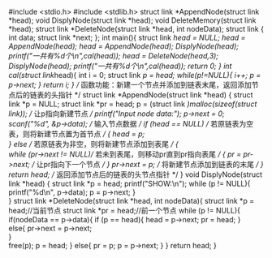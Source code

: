 #include <stdio.h>
#include <stdlib.h>
struct link *AppendNode(struct link *head);
void DisplyNode(struct link *head);
void DeleteMemory(struct link *head);
struct link *DeleteNode(struct link *head, int nodeData);
struct link
{
	int data;
	struct link *next;
};
int main(){
	struct link *head = NULL;
	head = AppendNode(head);
	head = AppendNode(head);
	DisplyNode(head);
	printf("一共有%d个\n",cal(head));
	head = DeleteNode(head,3);
	DisplyNode(head);
	printf("一共有%d个\n",cal(head));
	return 0;
}
int cal(struct link*head){
	int i = 0;
	struct link *p = head;
	while(p!=NULL){
		i++;
		p = p->next;
	}
	return i;
}
/* 函数功能：新建一个节点并添加到链表末尾，返回添加节点后的链表的头指针 */
struct link *AppendNode(struct link *head)
{
	struct link *p = NULL;
	struct link *pr = head;
	p = (struct link *)malloc(sizeof(struct link)); /* 让p指向新建节点 */
	printf("Input node data:");
	p->next = 0;
	scanf("%d", &p->data);        	 /* 输入节点数据 */
	if (head == NULL) 	           /* 若原链表为空表，则将新建节点置为首节点 */
	{
		head = p; 		
	}
	else                  	           /* 若原链表为非空，则将新建节点添加到表尾 */
	{		
		while (pr->next != NULL)/* 若未到表尾，则移动pr直到pr指向表尾 */
		{
			pr = pr->next;     /* 让pr指向下一个节点 */
		}
		pr->next = p; 			 /* 将新建节点添加到链表的末尾 */
	}
	return head;               	 /* 返回添加节点后的链表的头节点指针 */
}
void DisplyNode(struct link *head)
{
	struct link *p = head;
	printf("SHOW:\n");
	while (p != NULL){
		printf("%d\n", p->data);
		p = p->next;
	}                 
}
struct link *DeleteNode(struct link *head, int nodeData){
	struct link *p = head;//当前节点
	struct link *pr = head;//前一个节点
	while (p != NULL){
		if(nodeData == p->data){
			if (p == head){
					head = p->next;
					pr = head;
			}		
			else{
					pr->next = p->next;				
			}		
			free(p);
			p = head;
		}
		else{
			pr = p;
			p = p->next;
		}
	}
	return head;
}
